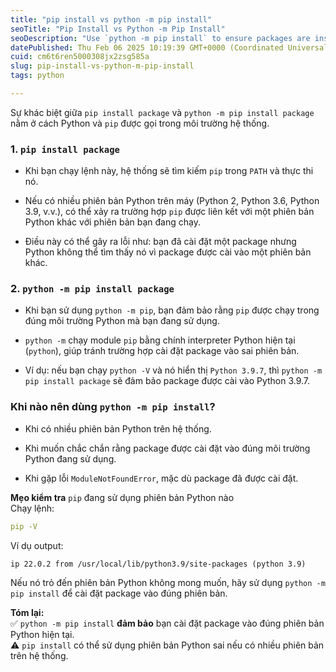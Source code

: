 ```yaml
---
title: "pip install vs python -m pip install"
seoTitle: "Pip Install vs Python -m Pip Install"
seoDescription: "Use `python -m pip install` to ensure packages are installed in the correct Python version, preventing errors with multiple Python installations"
datePublished: Thu Feb 06 2025 10:19:39 GMT+0000 (Coordinated Universal Time)
cuid: cm6t6ren5000308jx2zsg585a
slug: pip-install-vs-python-m-pip-install
tags: python

---
```


Sự khác biệt giữa `pip install package` và `python -m pip install package` nằm ở cách Python và `pip` được gọi trong môi trường hệ thống.

### **1\.** `pip install package`

* Khi bạn chạy lệnh này, hệ thống sẽ tìm kiếm `pip` trong `PATH` và thực thi nó.
    
* Nếu có nhiều phiên bản Python trên máy (Python 2, Python 3.6, Python 3.9, v.v.), có thể xảy ra trường hợp `pip` được liên kết với một phiên bản Python khác với phiên bản bạn đang chạy.
    
* Điều này có thể gây ra lỗi như: bạn đã cài đặt một package nhưng Python không thể tìm thấy nó vì package được cài vào một phiên bản khác.
    

### **2\.** `python -m pip install package`

* Khi bạn sử dụng `python -m pip`, bạn đảm bảo rằng `pip` được chạy trong đúng môi trường Python mà bạn đang sử dụng.
    
* `python -m` chạy module `pip` bằng chính interpreter Python hiện tại (`python`), giúp tránh trường hợp cài đặt package vào sai phiên bản.
    
* Ví dụ: nếu bạn chạy `python -V` và nó hiển thị `Python 3.9.7`, thì `python -m pip install package` sẽ đảm bảo package được cài vào Python 3.9.7.
    

### **Khi nào nên dùng** `python -m pip install`?

* Khi có nhiều phiên bản Python trên hệ thống.
    
* Khi muốn chắc chắn rằng package được cài đặt vào đúng môi trường Python đang sử dụng.
    
* Khi gặp lỗi `ModuleNotFoundError`, mặc dù package đã được cài đặt.
    

**Mẹo kiểm tra** `pip` đang sử dụng phiên bản Python nào  
Chạy lệnh:

```yaml
pip -V
```

Ví dụ output:

```basic
ip 22.0.2 from /usr/local/lib/python3.9/site-packages (python 3.9)
```

Nếu nó trỏ đến phiên bản Python không mong muốn, hãy sử dụng `python -m pip install` để cài đặt package vào đúng phiên bản.

**Tóm lại:**  
✅ `python -m pip install` **đảm bảo** bạn cài đặt package vào đúng phiên bản Python hiện tại.  
⚠️ `pip install` có thể sử dụng phiên bản Python sai nếu có nhiều phiên bản trên hệ thống.